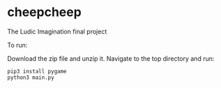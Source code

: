 # cheepcheep
The Ludic Imagination final project

To run:

Download the zip file and unzip it.
Navigate to the top directory and run:

```
pip3 install pygame
python3 main.py
```